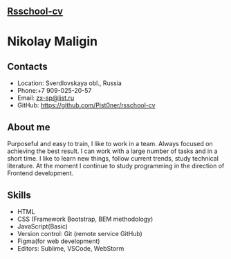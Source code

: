 ## [Rsschool-cv](https://github.com/Pist0ner/rsschool-cv/cv) ##
# Nikolay Maligin # 
## Contacts ##
  * Location: Sverdlovskaya obl., Russia
  * Phone:+7 909-025-20-57
  * Email: zx-sp@list.ru
  * GitHub: https://github.com/Pist0ner/rsschool-cv
## About me ##
Purposeful and easy to train, I like to work in a team. Always focused on achieving the best result. I can work with a large number of tasks and in a short time. I like to learn new things, follow current trends, study technical literature.
At the moment I continue to study programming in the direction of Frontend development.
## Skills ##
* HTML
* CSS (Framework Bootstrap, BEM methodology)
* JavaScript(Basic)
* Version control: Git (remote service GitHub)
* Figma(for web development)
* Editors: Sublime, VSCode, WebStorm
